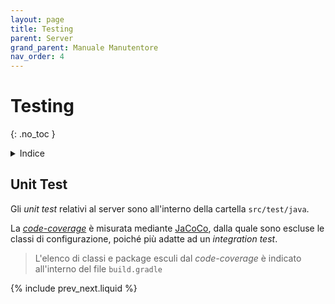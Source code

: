 ```yaml
---
layout: page
title: Testing
parent: Server
grand_parent: Manuale Manutentore
nav_order: 4
---
```


# Testing
{: .no_toc }
<details closed markdown="block">
  <summary>
    Indice
  </summary>
  {: .text-delta }
1. TOC
{:toc}
</details>


## Unit Test

Gli _unit test_ relativi al server sono all'interno della cartella `src/test/java`.

La [_code-coverage_](/glossario#code-coverage) è misurata mediante [JaCoCo](/manutentore/server/tecnologie#jacoco), dalla quale sono escluse le classi di configurazione, poiché più adatte ad un _integration test_.

> L'elenco di classi e package esculi dal _code-coverage_ è indicato all'interno del file `build.gradle`

{% include prev_next.liquid %}
